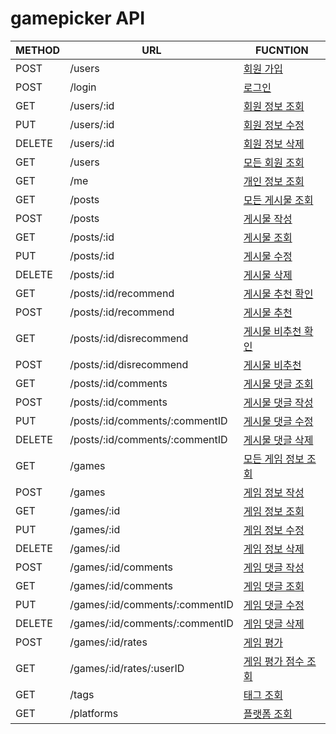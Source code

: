 # gamepicker API

| METHOD | URL                            | FUCNTION                                                                   |
| ------ | ------------------------------ | -------------------------------------------------------------------------- |
| POST   | /users                         | [회원 가입](https://github.com/ansrl0107/GamePickerAPI/wiki/회원-가입)             |
| POST   | /login                         | [로그인](https://github.com/ansrl0107/GamePickerAPI/wiki/로그인)                 |
| GET    | /users/:id                     | [회원 정보 조회](https://github.com/ansrl0107/GamePickerAPI/wiki/회원-정보-조회)       |
| PUT    | /users/:id                     | [회원 정보 수정](https://github.com/ansrl0107/GamePickerAPI/wiki/회원-정보-수정)       |
| DELETE | /users/:id                     | [회원 정보 삭제](https://github.com/ansrl0107/GamePickerAPI/wiki/회원-정보-삭제)       |
| GET    | /users                         | [모든 회원 조회](https://github.com/ansrl0107/GamePickerAPI/wiki/모든-회원-조회)       |
| GET    | /me                            | [개인 정보 조회](https://github.com/ansrl0107/GamePickerAPI/wiki/개인-정보-조회)       |
| GET    | /posts                         | [모든 게시물 조회](https://github.com/ansrl0107/GamePickerAPI/wiki/모든-게시물-조회)     |
| POST   | /posts                         | [게시물 작성](https://github.com/ansrl0107/GamePickerAPI/wiki/게시물-작성)           |
| GET    | /posts/:id                     | [게시물 조회](https://github.com/ansrl0107/GamePickerAPI/wiki/게시물-조회)           |
| PUT    | /posts/:id                     | [게시물 수정](https://github.com/ansrl0107/GamePickerAPI/wiki/게시물-수정)           |
| DELETE | /posts/:id                     | [게시물 삭제](https://github.com/ansrl0107/GamePickerAPI/wiki/게시물-삭제)           |
| GET    | /posts/:id/recommend           | [게시물 추천 확인](https://github.com/ansrl0107/GamePickerAPI/wiki/게시물-추천-확인)     |
| POST   | /posts/:id/recommend           | [게시물 추천](https://github.com/ansrl0107/GamePickerAPI/wiki/게시물-추천)           |
| GET    | /posts/:id/disrecommend        | [게시물 비추천 확인](https://github.com/ansrl0107/GamePickerAPI/wiki/게시물-비추천-확인)   |
| POST   | /posts/:id/disrecommend        | [게시물 비추천](https://github.com/ansrl0107/GamePickerAPI/wiki/게시물-비추천)         |
| GET    | /posts/:id/comments            | [게시물 댓글 조회](https://github.com/ansrl0107/GamePickerAPI/wiki/게시물-댓글-조회)     |
| POST   | /posts/:id/comments            | [게시물 댓글 작성](https://github.com/ansrl0107/GamePickerAPI/wiki/게시물-댓글-작성)     |
| PUT    | /posts/:id/comments/:commentID | [게시물 댓글 수정](https://github.com/ansrl0107/GamePickerAPI/wiki/게시물-댓글-수정)     |
| DELETE | /posts/:id/comments/:commentID | [게시물 댓글 삭제](https://github.com/ansrl0107/GamePickerAPI/wiki/게시물-댓글-삭제)     |
| GET    | /games                         | [모든 게임 정보 조회](https://github.com/ansrl0107/GamePickerAPI/wiki/모든-게임-정보-조회) |
| POST   | /games                         | [게임 정보 작성](https://github.com/ansrl0107/GamePickerAPI/wiki/게임-정보-작성)       |
| GET    | /games/:id                     | [게임 정보 조회](https://github.com/ansrl0107/GamePickerAPI/wiki/게임-정보-조회)       |
| PUT    | /games/:id                     | [게임 정보 수정](https://github.com/ansrl0107/GamePickerAPI/wiki/게임-정보-수정)       |
| DELETE | /games/:id                     | [게임 정보 삭제](https://github.com/ansrl0107/GamePickerAPI/wiki/게임-정보-삭제)       |
| POST   | /games/:id/comments            | [게임 댓글 작성](https://github.com/ansrl0107/GamePickerAPI/wiki/게임-댓글-작성)       |
| GET    | /games/:id/comments            | [게임 댓글 조회](https://github.com/ansrl0107/GamePickerAPI/wiki/게임-댓글-조회)       |
| PUT    | /games/:id/comments/:commentID | [게임 댓글 수정](https://github.com/ansrl0107/GamePickerAPI/wiki/게임-댓글-수정)       |
| DELETE | /games/:id/comments/:commentID | [게임 댓글 삭제](https://github.com/ansrl0107/GamePickerAPI/wiki/게임-댓글-삭제)       |
| POST   | /games/:id/rates               | [게임 평가](https://github.com/ansrl0107/GamePickerAPI/wiki/게임-평가)             |
| GET    | /games/:id/rates/:userID       | [게임 평가 점수 조회](https://github.com/ansrl0107/GamePickerAPI/wiki/게임-평가-점수-조회) |
| GET    | /tags                          | [태그 조회](https://github.com/ansrl0107/GamePickerAPI/wiki/태그-조회)             |
| GET    | /platforms                     | [플랫폼 조회](https://github.com/ansrl0107/GamePickerAPI/wiki/플랫폼-조회)           |